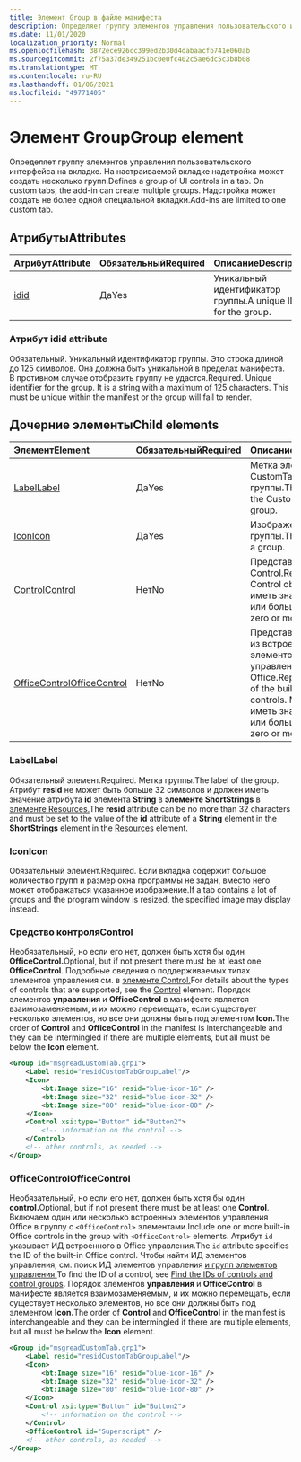 ```yaml
---
title: Элемент Group в файле манифеста
description: Определяет группу элементов управления пользовательского интерфейса на вкладке.
ms.date: 11/01/2020
localization_priority: Normal
ms.openlocfilehash: 3872ece926cc399ed2b30d4dabaacfb741e060ab
ms.sourcegitcommit: 2f75a37de349251bc0e0fc402c5ae6dc5c3b8b08
ms.translationtype: MT
ms.contentlocale: ru-RU
ms.lasthandoff: 01/06/2021
ms.locfileid: "49771405"
---
```

# <a name="group-element"></a><span data-ttu-id="e09b5-103">Элемент Group</span><span class="sxs-lookup"><span data-stu-id="e09b5-103">Group element</span></span>

<span data-ttu-id="e09b5-104">Определяет группу элементов управления пользовательского интерфейса на вкладке. На настраиваемой вкладке надстройка может создать несколько групп.</span><span class="sxs-lookup"><span data-stu-id="e09b5-104">Defines a group of UI controls in a tab. On custom tabs, the add-in can create multiple groups.</span></span> <span data-ttu-id="e09b5-105">Надстройка может создать не более одной специальной вкладки.</span><span class="sxs-lookup"><span data-stu-id="e09b5-105">Add-ins are limited to one custom tab.</span></span>

## <a name="attributes"></a><span data-ttu-id="e09b5-106">Атрибуты</span><span class="sxs-lookup"><span data-stu-id="e09b5-106">Attributes</span></span>

|  <span data-ttu-id="e09b5-107">Атрибут</span><span class="sxs-lookup"><span data-stu-id="e09b5-107">Attribute</span></span>  |  <span data-ttu-id="e09b5-108">Обязательный</span><span class="sxs-lookup"><span data-stu-id="e09b5-108">Required</span></span>  |  <span data-ttu-id="e09b5-109">Описание</span><span class="sxs-lookup"><span data-stu-id="e09b5-109">Description</span></span>  |
|:-----|:-----|:-----|
|  [<span data-ttu-id="e09b5-110">id</span><span class="sxs-lookup"><span data-stu-id="e09b5-110">id</span></span>](#id-attribute)  |  <span data-ttu-id="e09b5-111">Да</span><span class="sxs-lookup"><span data-stu-id="e09b5-111">Yes</span></span>  | <span data-ttu-id="e09b5-112">Уникальный идентификатор группы.</span><span class="sxs-lookup"><span data-stu-id="e09b5-112">A unique ID for the group.</span></span>|

### <a name="id-attribute"></a><span data-ttu-id="e09b5-113">Атрибут id</span><span class="sxs-lookup"><span data-stu-id="e09b5-113">id attribute</span></span>

<span data-ttu-id="e09b5-p102">Обязательный. Уникальный идентификатор группы. Это строка длиной до 125 символов. Она должна быть уникальной в пределах манифеста. В противном случае отобразить группу не удастся.</span><span class="sxs-lookup"><span data-stu-id="e09b5-p102">Required. Unique identifier for the group. It is a string with a maximum of 125 characters. This must be unique within the manifest or the group will fail to render.</span></span>

## <a name="child-elements"></a><span data-ttu-id="e09b5-118">Дочерние элементы</span><span class="sxs-lookup"><span data-stu-id="e09b5-118">Child elements</span></span>

|  <span data-ttu-id="e09b5-119">Элемент</span><span class="sxs-lookup"><span data-stu-id="e09b5-119">Element</span></span> |  <span data-ttu-id="e09b5-120">Обязательный</span><span class="sxs-lookup"><span data-stu-id="e09b5-120">Required</span></span>  |  <span data-ttu-id="e09b5-121">Описание</span><span class="sxs-lookup"><span data-stu-id="e09b5-121">Description</span></span>  |
|:-----|:-----|:-----|
|  [<span data-ttu-id="e09b5-122">Label</span><span class="sxs-lookup"><span data-stu-id="e09b5-122">Label</span></span>](#label)      | <span data-ttu-id="e09b5-123">Да</span><span class="sxs-lookup"><span data-stu-id="e09b5-123">Yes</span></span> |  <span data-ttu-id="e09b5-124">Метка элемента CustomTab или группы.</span><span class="sxs-lookup"><span data-stu-id="e09b5-124">The label for the CustomTab or a group.</span></span>  |
|  [<span data-ttu-id="e09b5-125">Icon</span><span class="sxs-lookup"><span data-stu-id="e09b5-125">Icon</span></span>](icon.md)      | <span data-ttu-id="e09b5-126">Да</span><span class="sxs-lookup"><span data-stu-id="e09b5-126">Yes</span></span> |  <span data-ttu-id="e09b5-127">Изображение для группы.</span><span class="sxs-lookup"><span data-stu-id="e09b5-127">The image for a group.</span></span>  |
|  [<span data-ttu-id="e09b5-128">Control</span><span class="sxs-lookup"><span data-stu-id="e09b5-128">Control</span></span>](#control)    | <span data-ttu-id="e09b5-129">Нет</span><span class="sxs-lookup"><span data-stu-id="e09b5-129">No</span></span> |  <span data-ttu-id="e09b5-130">Представляет объект Control.</span><span class="sxs-lookup"><span data-stu-id="e09b5-130">Represents a Control object.</span></span> <span data-ttu-id="e09b5-131">Может иметь значение ноль или больше.</span><span class="sxs-lookup"><span data-stu-id="e09b5-131">Can be zero or more.</span></span>  |
|  [<span data-ttu-id="e09b5-132">OfficeControl</span><span class="sxs-lookup"><span data-stu-id="e09b5-132">OfficeControl</span></span>](#officecontrol)  | <span data-ttu-id="e09b5-133">Нет</span><span class="sxs-lookup"><span data-stu-id="e09b5-133">No</span></span> | <span data-ttu-id="e09b5-134">Представляет один из встроенных элементов управления Office.</span><span class="sxs-lookup"><span data-stu-id="e09b5-134">Represents one of the built-in Office controls.</span></span> <span data-ttu-id="e09b5-135">Может иметь значение ноль или больше.</span><span class="sxs-lookup"><span data-stu-id="e09b5-135">Can be zero or more.</span></span> |

### <a name="label"></a><span data-ttu-id="e09b5-136">Label</span><span class="sxs-lookup"><span data-stu-id="e09b5-136">Label</span></span>

<span data-ttu-id="e09b5-137">Обязательный элемент.</span><span class="sxs-lookup"><span data-stu-id="e09b5-137">Required.</span></span> <span data-ttu-id="e09b5-138">Метка группы.</span><span class="sxs-lookup"><span data-stu-id="e09b5-138">The label of the group.</span></span> <span data-ttu-id="e09b5-139">Атрибут **resid** не может быть больше 32 символов и должен иметь значение атрибута **id** элемента **String** в **элементе ShortStrings** в [элементе Resources.](resources.md)</span><span class="sxs-lookup"><span data-stu-id="e09b5-139">The **resid** attribute can be no more than 32 characters and must be set to the value of the **id** attribute of a **String** element in the **ShortStrings** element in the [Resources](resources.md) element.</span></span>

### <a name="icon"></a><span data-ttu-id="e09b5-140">Icon</span><span class="sxs-lookup"><span data-stu-id="e09b5-140">Icon</span></span>

<span data-ttu-id="e09b5-141">Обязательный элемент.</span><span class="sxs-lookup"><span data-stu-id="e09b5-141">Required.</span></span> <span data-ttu-id="e09b5-142">Если вкладка содержит большое количество групп и размер окна программы не задан, вместо него может отображаться указанное изображение.</span><span class="sxs-lookup"><span data-stu-id="e09b5-142">If a tab contains a lot of groups and the program window is resized, the specified image may display instead.</span></span>

### <a name="control"></a><span data-ttu-id="e09b5-143">Средство контроля</span><span class="sxs-lookup"><span data-stu-id="e09b5-143">Control</span></span>

<span data-ttu-id="e09b5-144">Необязательный, но если его нет, должен быть хотя бы один **OfficeControl.**</span><span class="sxs-lookup"><span data-stu-id="e09b5-144">Optional, but if not present there must be at least one **OfficeControl**.</span></span> <span data-ttu-id="e09b5-145">Подробные сведения о поддерживаемых типах элементов управления см. в [элементе Control.](control.md)</span><span class="sxs-lookup"><span data-stu-id="e09b5-145">For details about the types of controls that are supported, see the [Control](control.md) element.</span></span> <span data-ttu-id="e09b5-146">Порядок элементов **управления** и **OfficeControl** в манифесте является взаимозаменяемым, и их можно перемещать, если существует несколько элементов, но все они должны быть под элементом **Icon.**</span><span class="sxs-lookup"><span data-stu-id="e09b5-146">The order of **Control** and **OfficeControl** in the manifest is interchangeable and they can be intermingled if there are multiple elements, but all must be below the **Icon** element.</span></span>

```xml
<Group id="msgreadCustomTab.grp1">
    <Label resid="residCustomTabGroupLabel"/>
    <Icon>
        <bt:Image size="16" resid="blue-icon-16" />
        <bt:Image size="32" resid="blue-icon-32" />
        <bt:Image size="80" resid="blue-icon-80" />
    </Icon>
    <Control xsi:type="Button" id="Button2">
        <!-- information on the control -->
    </Control>
    <!-- other controls, as needed -->
</Group>
```

### <a name="officecontrol"></a><span data-ttu-id="e09b5-147">OfficeControl</span><span class="sxs-lookup"><span data-stu-id="e09b5-147">OfficeControl</span></span>

<span data-ttu-id="e09b5-148">Необязательный, но если его нет, должен быть хотя бы один **control.**</span><span class="sxs-lookup"><span data-stu-id="e09b5-148">Optional, but if not present there must be at least one **Control**.</span></span> <span data-ttu-id="e09b5-149">Включаем один или несколько встроенных элементов управления Office в группу с `<OfficeControl>` элементами.</span><span class="sxs-lookup"><span data-stu-id="e09b5-149">Include one or more built-in Office controls in the group with `<OfficeControl>` elements.</span></span> <span data-ttu-id="e09b5-150">Атрибут `id` указывает ИД встроенного в Office управления.</span><span class="sxs-lookup"><span data-stu-id="e09b5-150">The `id` attribute specifies the ID of the built-in Office control.</span></span> <span data-ttu-id="e09b5-151">Чтобы найти ИД элементов управления, см. поиск ИД элементов управления [и групп элементов управления.](../../design/built-in-button-integration.md#find-the-ids-of-controls-and-control-groups)</span><span class="sxs-lookup"><span data-stu-id="e09b5-151">To find the ID of a control, see [Find the IDs of controls and control groups](../../design/built-in-button-integration.md#find-the-ids-of-controls-and-control-groups).</span></span> <span data-ttu-id="e09b5-152">Порядок элементов **управления** и **OfficeControl** в манифесте является взаимозаменяемым, и их можно перемещать, если существует несколько элементов, но все они должны быть под элементом **Icon.**</span><span class="sxs-lookup"><span data-stu-id="e09b5-152">The order of **Control** and **OfficeControl** in the manifest is interchangeable and they can be intermingled if there are multiple elements, but all must be below the **Icon** element.</span></span>

```xml
<Group id="msgreadCustomTab.grp1">
    <Label resid="residCustomTabGroupLabel"/>
    <Icon>
        <bt:Image size="16" resid="blue-icon-16" />
        <bt:Image size="32" resid="blue-icon-32" />
        <bt:Image size="80" resid="blue-icon-80" />
    </Icon>
    <Control xsi:type="Button" id="Button2">
        <!-- information on the control -->
    </Control>
    <OfficeControl id="Superscript" />
    <!-- other controls, as needed -->
</Group>
```
